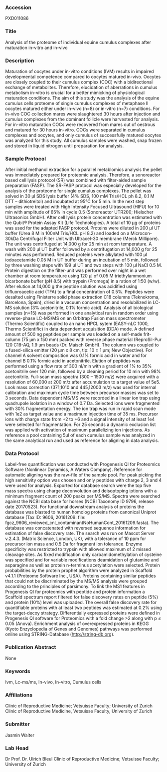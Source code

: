 ### Accession
PXD011086

### Title
Analysis of the proteome of individual equine cumulus complexes after maturation in-vitro and in-vivo

### Description
Maturation of oocytes under in-vitro conditions (IVM) results in impaired developmental competence compared to oocytes matured in-vivo. Oocytes are closely coupled to their cumulus complex (COC) with a bidirectional exchange of metabolites. Therefore, elucidation of aberrations in cumulus metabolism in-vitro is crucial for a better mimicking of physiological maturation conditions. The aim of this study was the analysis of the equine cumulus cells proteome of single cumulus complexes of metaphase II oocytes matured either under in-vivo (n=8) or in-vitro (n=7) conditions. For in-vivo COC collection mares were slaughtered 30 hours after injection and cumulus complexes from the dominant follicle were harvested for analysis. For in-vitro maturation COCs were recovered from mares out of oestrous and matured for 30 hours in-vitro. COCs were separated in cumulus complexes and oocytes, and only cumulus of successfully matured oocytes was analyzed for this study. All cumulus samples were washed, snap frozen and stored in liquid nitrogen until preparation for analysis.

### Sample Protocol
After initial methanol extraction for a parallel metablomics analysis the pellet was immediately prepared for proteomic analysis. Therefore, a sonoreactor based cell lysis protocol (SR) was combined with filter-aided sample preparation (FASP).  The SR-FASP protocol was especially developed for the analysis of the proteome for single cumulus complexes. The pellet was solved in 30 μl SDS lysis buffer (4% SDS, 100 mM Tris/HCL ph 8.2, 0.1 M DTT – dithiotreitol) and incubated at 95°C for 5 min. In the next step samples were treated with High Intensity Focused Ultrasound (HIFU) for 10 min with amplitude of 65% in cycle 0.5 (Sonoreactor UTR200; Hielscher Ultrasonics GmbH). After cell lysis protein concentration was estimated with the Qubit® Protein Assay Kit (Life Technologies). A total of 10 μg of proteins was used for the adapted FASP protocol. Proteins were diluted in 200 μl UT buffer (Urea 8 M in 100nM Tris/HCL pH 8.2) and loaded on a Microcon-30kDa Centrifugal Filter Unit with Ultracel-30 membrane (Merck Millipore). The unit was centrifuged at 14,000 g for 25 min at room temperature. A wash with 200 μl UT buffer followed by a centrifugation at 14,000 g for 25 minutes was performed. Reduced proteins were alkylated with 100 μl iodoacetamide 0.05 M in UT buffer during an incubation of 5 min, followed by three washing steps with 199 μl UT and two steps with 100 μl NaCl 0.5 M. Protein digestion on the filter-unit was performed over night in a wet chamber at room temperature using 120 μl of 0.05 M triethylammonium bicarbonate buffer (pH 8.5) with trypsin (Promega) in a ration of 1:50 (w/w). After elution at 14,000 g the peptide solution was acidified using trifluoroacetic acid (TFA) to a final concentration of 0.5%. Peptides were desalted using Finisterre solid phase extraction C18 columns (Teknokroma, Barcelona, Spain), dried in a vacuum concentration and resolubilized in LC-MS solution (3% acetonitrile, 0.1% formic acid). Analysis of all biological samples (n=15) was performed in one analytical run in random order using reverse-phase LC-MS/MS on an Orbitrap Fusion mass spectrometer (Thermo Scientific) coupled to an nano HPCL sytem (EASY-nLC 1000, Thermo Scientific) in data dependent acquisition (DDA) mode. A defined amount of 500 ng peptides per sample was loaded on a self-made frit-column (75 μm x 150 mm) packed with reverse phase material (ReproSil-Pur 120 C18-AQ, 1.9 μm beads (Dr. Maisch GmbH). The column was coupled to a fused-silica emitter (20 μm x 8 cm, tip: 10 ± 1 μm; New Objective). For channel A solvent composition was 0.1% formic acid in water and for channel B 0.1% formic acid in acetonitrile. Elution of peptides was performed using a flow rate of 300 nl/min with a gradient of 1% to 35% acetonitrile over 120 min, followed by a cleaning period for 10 min with 98% acetonitrile. Full-scan mass spectra (300 – 1500 m/z) were acquired with a resolution of 60,000 at 200 m/z after accumulation to a target value of 5e5. Look mass correction (371,1010 and 445,12003 m/z) was used for internal calibration and maximum cycle time between precursor masses was set to 3 seconds. Data dependent MS/MS were recorded in a linear ion trap using quadrupole isolation in a window of 0.7 Da. Selected ions were fragmented with 30% fragmentation energy. The ion trap was run in rapid scan mode with 1e2 as target value and a maximum injection time of 35 ms. Precursor ions with charge state from +2 to +6 and a signal intensity of at least 1e4 were selected for fragmentation. For 25 seconds a dynamic exclusion list was applied with activation of maximum parallelizing ion injections. As reference a pool containing 5µl of each cumulus sample was analyzed in the same analytical run and used as reference for aligning in data analysis.

### Data Protocol
Label-free quantification was conducted with Progenesis QI for Proteomics Software (Nonlinear Dynamics, A Waters Company). Reference for automatic aligning was the raw-file of the sample pool. For peak picking the high sensitivity option was chosen and only peptides with charge 2, 3 and 4 were used for analysis. Exported for database search were the top five mass spectra using charge deconvolution and deisoptoping iptions with a minimum fragment count of 200 peaks per MS/MS. Spectra were searched against the NCBI data base for horses (NCBI Taxonomy ID 9796, release date 20170523). For functional downstream analysis of proteins the database was blasted to human homolog proteins from canonical Uniprot database (Tax ID: 9606, 20161209: file: fgcz_9606_reviewed_cnl_contaminantNoHumanCont_20161209.fasta). The database was concatenated with reversed sequence information for estimation of false discovery rate. The search was run on Mascot Server v.2.4.3. (Matrix Science, London, UK), with a tolerance of 10 ppm for precursor ion mass and 0.5 Da for fragment ion tolerance. Enzyme specificity was restricted to trypsin with allowed maximum of 2 missed cleavage sites. As fixed modification only carbamidomethylation of cysteine was specified and for variable modifications deamidation of glutamine and asparagine as well as protein n-terminus acetylation were selected. Protein probabilities by the protein prophet algorithm were analyzed in Scaffold v4.1.1 (Proteome Software Inc., USA). Proteins containing similar peptides that could not be discriminated by the MS/MS analysis were grouped according to the principles of parsimony. To link the MS1 features in Progenesis QI for proteomics with peptide and protein information a Scaffold spectrum report filtered for false discovery rates on peptide (5%) and protein (10%) level was uploaded. The overall false discovery rate for quantifiable proteins with at least two peptides was estimated at 0.2% using the target-decoy strategy. Differentially expressed proteins were defined in Progenesis QI software for Proteomics with a fold change >2 along with p ≤ 0.05 (Anova). Enrichment analysis of overexpressed proteins in KEGG (Kyoto Enzyclopedia of Genes and Genomes) pathways was performed online using STRING-Database (http://string-db.org).

### Publication Abstract
None

### Keywords
Ivm, Lc-ms/ms, In-vivo, In-vitro, Cumulus cells

### Affiliations
Clinic of Reproductive Medicine; Vetsuisse Faculty; University of Zurich
Clinic of Reproductive Medicine, Vetsuisse Faculty, University of Zurich

### Submitter
Jasmin Walter

### Lab Head
Dr Prof. Dr. Ulrich Bleul
Clinic of Reproductive Medicine; Vetsuisse Faculty; University of Zurich


